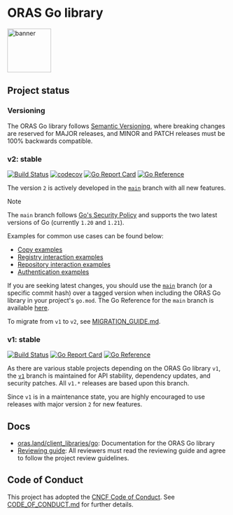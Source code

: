 # ORAS Go library

<p align="left">
<a href="https://oras.land/"><img src="https://oras.land/img/oras.svg" alt="banner" width="100px"></a>
</p>

## Project status

### Versioning

The ORAS Go library follows [Semantic Versioning](https://semver.org/), where breaking changes are reserved for MAJOR releases, and MINOR and PATCH releases must be 100% backwards compatible.

### v2: stable

[![Build Status](https://github.com/oras-project/oras-go/actions/workflows/build.yml/badge.svg?event=push&branch=main)](https://github.com/oras-project/oras-go/actions/workflows/build.yml?query=workflow%3Abuild+event%3Apush+branch%3Amain)
[![codecov](https://codecov.io/gh/oras-project/oras-go/branch/main/graph/badge.svg)](https://codecov.io/gh/oras-project/oras-go)
[![Go Report Card](https://goreportcard.com/badge/oras.land/oras-go/v2)](https://goreportcard.com/report/oras.land/oras-go/v2)
[![Go Reference](https://pkg.go.dev/badge/oras.land/oras-go/v2.svg)](https://pkg.go.dev/oras.land/oras-go/v2)

The version `2` is actively developed in the [`main`](https://github.com/oras-project/oras-go/tree/main) branch with all new features.

> [!Note]
> The `main` branch follows [Go's Security Policy](https://github.com/golang/go/security/policy) and supports the two latest versions of Go (currently `1.20` and `1.21`).

Examples for common use cases can be found below:

- [Copy examples](https://pkg.go.dev/oras.land/oras-go/v2#pkg-examples)
- [Registry interaction examples](https://pkg.go.dev/oras.land/oras-go/v2/registry#pkg-examples)
- [Repository interaction examples](https://pkg.go.dev/oras.land/oras-go/v2/registry/remote#pkg-examples)
- [Authentication examples](https://pkg.go.dev/oras.land/oras-go/v2/registry/remote/auth#pkg-examples)

If you are seeking latest changes, you should use the [`main`](https://github.com/oras-project/oras-go/tree/main) branch (or a specific commit hash) over a tagged version when including the ORAS Go library in your project's `go.mod`.
The Go Reference for the `main` branch is available [here](https://pkg.go.dev/oras.land/oras-go/v2@main).

To migrate from `v1` to `v2`, see [MIGRATION_GUIDE.md](./MIGRATION_GUIDE.md).

### v1: stable

[![Build Status](https://github.com/oras-project/oras-go/actions/workflows/build.yml/badge.svg?event=push&branch=v1)](https://github.com/oras-project/oras-go/actions/workflows/build.yml?query=workflow%3Abuild+event%3Apush+branch%3Av1)
[![Go Report Card](https://goreportcard.com/badge/oras.land/oras-go)](https://goreportcard.com/report/oras.land/oras-go)
[![Go Reference](https://pkg.go.dev/badge/oras.land/oras-go.svg)](https://pkg.go.dev/oras.land/oras-go)

As there are various stable projects depending on the ORAS Go library `v1`, the
[`v1`](https://github.com/oras-project/oras-go/tree/v1) branch
is maintained for API stability, dependency updates, and security patches.
All `v1.*` releases are based upon this branch.

Since `v1` is in a maintenance state, you are highly encouraged
to use releases with major version `2` for new features.

## Docs

- [oras.land/client_libraries/go](https://oras.land/docs/Client_Libraries/go): Documentation for the ORAS Go library
- [Reviewing guide](https://github.com/oras-project/community/blob/main/REVIEWING.md): All reviewers must read the reviewing guide and agree to follow the project review guidelines.

## Code of Conduct

This project has adopted the [CNCF Code of Conduct](https://github.com/cncf/foundation/blob/master/code-of-conduct.md). See [CODE_OF_CONDUCT.md](CODE_OF_CONDUCT.md) for further details.
